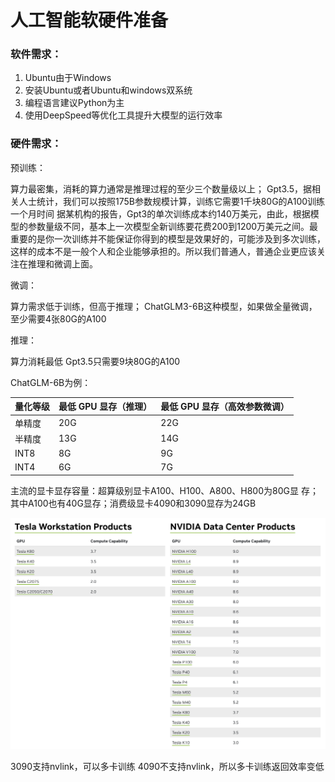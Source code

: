 # 人工智能软硬件准备

### 软件需求：
1. Ubuntu由于Windows
2. 安装Ubuntu或者Ubuntu和windows双系统
3. 编程语言建议Python为主
4. 使用DeepSpeed等优化工具提升大模型的运行效率

### 硬件需求：
预训练：

算力最密集，消耗的算力通常是推理过程的至少三个数量级以上；
Gpt3.5，据相关人士统计，我们可以按照175B参数规模计算，训练它需要1千块80G的A100训练一个月时间
据某机构的报告，Gpt3的单次训练成本约140万美元，由此，根据模型的参数量级不同，基本上一次模型全新训练要花费200到1200万美元之间。最重要的是你一次训练并不能保证你得到的模型是效果好的，可能涉及到多次训练，这样的成本不是一般个人和企业能够承担的。所以我们普通人，普通企业更应该关注在推理和微调上面。

微调：

算力需求低于训练，但高于推理；
ChatGLM3-6B这种模型，如果做全量微调，至少需要4张80G的A100

推理：

算力消耗最低
Gpt3.5只需要9块80G的A100


ChatGLM-6B为例：

| 量化等级 | 最低 GPU 显存（推理） | 最低 GPU 显存（高效参数微调） |
| --- | --- | --- |
| 单精度 |  20G | 22G |
| 半精度 | 13G | 14G |
| INT8 | 8G | 9G |
| INT4 | 6G | 7G |

主流的显卡显存容量：超算级别显卡A100、H100、A800、H800为80G显
存；其中A100也有40G显存；消费级显卡4090和3090显存为24GB



![](./assets/nvidia-gpu-compute-capability.png)


3090支持nvlink，可以多卡训练
4090不支持nvlink，所以多卡训练返回效率变低


